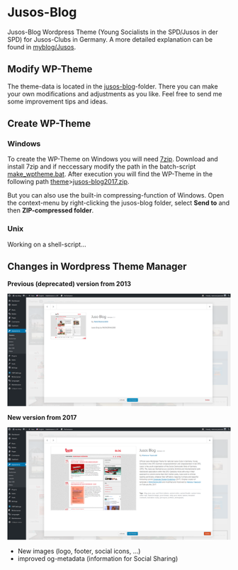 # Jusos-Blog

Jusos-Blog Wordpress Theme (Young Socialists in the SPD/Jusos in der SPD) for Jusos-Clubs in Germany.
A more detailed explanation can be found in [myblog/Jusos][myblog].

## Modify WP-Theme
The theme-data is located in the [jusos-blog][jblog]-folder. There you can make
your own modifications and adjustments as you like. Feel free to send me some improvement tips
and ideas.

## Create WP-Theme

### Windows
To create the WP-Theme on Windows you will need [7zip][7z]. Download and install 7zip and
if neccessary modify the path in the batch-script [make_wptheme.bat][winscr].
After execution you will find the WP-Theme in the following path [theme][thm]>[jusos-blog2017.zip][thmzip].

But you can also use the built-in compressing-function of Windows. Open the context-menu by right-clicking
the jusos-blog folder, select **Send to** and then **ZIP-compressed folder**.

### Unix
Working on a shell-script...

## Changes in Wordpress Theme Manager

**Previous (deprecated) version from 2013**

![previous Jusos theme 2013][oldver]

**New version from 2017**

![new Jusos theme 2017][newver]

- New images (logo, footer, social icons, ...)
- improved og-metadata (information for Social Sharing)


[myblog]: <http://mansour.yaacoubi.com/create-your-own-jusos-blog/>
[7z]: <http://www.7-zip.org/>
[jblog]: <https://github.com/mansouryaacoubi/Jusos-Blog/blob/master/jusos-blog>
[winscr]: <https://github.com/mansouryaacoubi/Jusos-Blog/blob/master/make_wptheme.bat>
[thm]: <https://github.com/mansouryaacoubi/Jusos-Blog/blob/master/theme>
[thmzip]: <https://github.com/mansouryaacoubi/Jusos-Blog/blob/master/theme/jusos-blog2017.zip>
[oldver]: <https://raw.githubusercontent.com/mansouryaacoubi/Jusos-Blog/master/design-update/ver1.1.png>
[newver]: <https://raw.githubusercontent.com/mansouryaacoubi/Jusos-Blog/master/design-update/ver2.0.png>